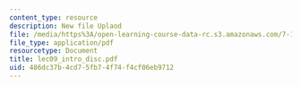 ```yaml
---
content_type: resource
description: New file Uplaod
file: /media/https%3A/open-learning-course-data-rc.s3.amazonaws.com/7-16-experimental-molecular-biology-biotechnology-ii-spring-2005/486dc37b4cd75fb74f74f4cf06eb9712_lec09_intro_disc.pdf
file_type: application/pdf
resourcetype: Document
title: lec09_intro_disc.pdf
uid: 486dc37b-4cd7-5fb7-4f74-f4cf06eb9712
---
```

